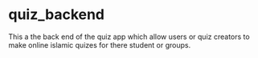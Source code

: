 # quiz_backend

This a the back end of the quiz app which allow users or quiz creators to make online islamic quizes for there student or groups.
